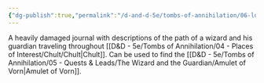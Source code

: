 ```yaml
---
{"dg-publish":true,"permalink":"/d-and-d-5e/tombs-of-annihilation/06-lore-and-observations/water-logged-journal/","noteIcon":"","created":"2025-08-06T12:43:04.881-05:00","updated":"2025-08-06T12:45:44.961-05:00"}
---
```



A heavily damaged journal with descriptions of the path of a wizard and his guardian traveling throughout [[D&D - 5e/Tombs of Annihilation/04 - Places of Interest/Chult/Chult\|Chult]]. Can be used to find the [[D&D - 5e/Tombs of Annihilation/05 - Quests & Leads/The Wizard and the Guardian/Amulet of Vorn\|Amulet of Vorn]]. 